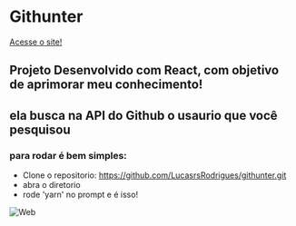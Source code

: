 # Githunter
<a href="https://githunter.netlify.app/">Acesse o site!</a>

## Projeto Desenvolvido com React, com objetivo de aprimorar meu conhecimento!
## ela busca na API do Github o usaurio que você pesquisou

### para rodar é bem simples:

- Clone o repositorio: https://github.com/LucasrsRodrigues/githunter.git
- abra o diretorio
- rode 'yarn' no prompt
e é isso!

![Web](https://media-exp1.licdn.com/dms/image/C4D22AQGYtTLf32uScA/feedshare-shrink_1280-alternative/0?e=1607558400&v=beta&t=NkFlyYqYeKO7NIHaiWrrcBfJYKFIvY9n80xLTJARSZ0)
